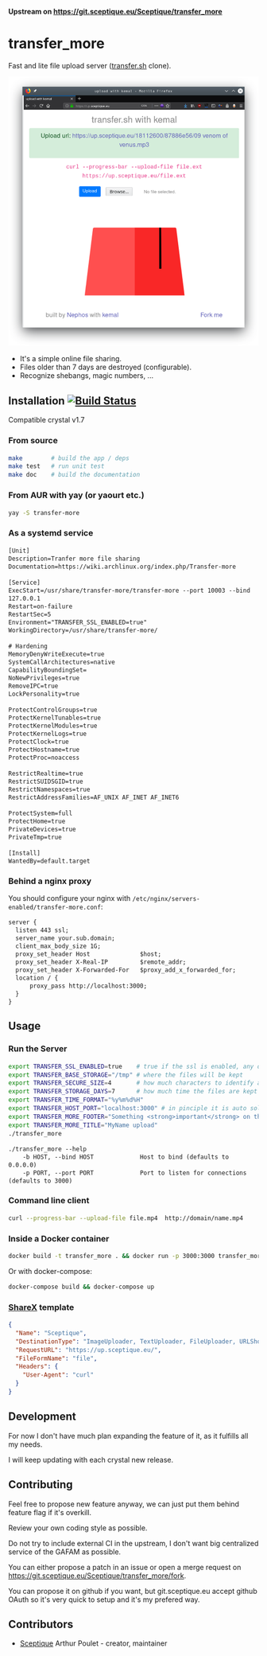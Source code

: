 **Upstream on <https://git.sceptique.eu/Sceptique/transfer_more>**

# transfer_more

Fast and lite file upload server ([transfer.sh](https://transfer.sh/) clone).

![screenshot](https://raw.githubusercontent.com/Nephos/transfer_more/master/sample.png)

- It's a simple online file sharing.
- Files older than 7 days are destroyed (configurable).
- Recognize shebangs, magic numbers, ...

## Installation [![Build Status](https://drone.sceptique.eu/api/badges/Sceptique/transfer_more/status.svg)](https://drone.sceptique.eu/Sceptique/transfer_more)

Compatible crystal v1.7

### From source

```sh
make        # build the app / deps
make test   # run unit test
make doc    # build the documentation
```

### From AUR with yay (or yaourt etc.)

```sh
yay -S transfer-more
```

### As a systemd service

    [Unit]
    Description=Tranfer more file sharing
    Documentation=https://wiki.archlinux.org/index.php/Transfer-more

    [Service]
    ExecStart=/usr/share/transfer-more/transfer-more --port 10003 --bind 127.0.0.1
    Restart=on-failure
    RestartSec=5
    Environment="TRANSFER_SSL_ENABLED=true"
    WorkingDirectory=/usr/share/transfer-more/

    # Hardening
    MemoryDenyWriteExecute=true
    SystemCallArchitectures=native
    CapabilityBoundingSet=
    NoNewPrivileges=true
    RemoveIPC=true
    LockPersonality=true

    ProtectControlGroups=true
    ProtectKernelTunables=true
    ProtectKernelModules=true
    ProtectKernelLogs=true
    ProtectClock=true
    ProtectHostname=true
    ProtectProc=noaccess

    RestrictRealtime=true
    RestrictSUIDSGID=true
    RestrictNamespaces=true
    RestrictAddressFamilies=AF_UNIX AF_INET AF_INET6

    ProtectSystem=full
    ProtectHome=true
    PrivateDevices=true
    PrivateTmp=true

    [Install]
    WantedBy=default.target

### Behind a nginx proxy

You should configure your nginx with `/etc/nginx/servers-enabled/transfer-more.conf`:

    server {
      listen 443 ssl;
      server_name your.sub.domain;
      client_max_body_size 1G;
      proxy_set_header Host              $host;
      proxy_set_header X-Real-IP         $remote_addr;
      proxy_set_header X-Forwarded-For   $proxy_add_x_forwarded_for;
      location / {
          proxy_pass http://localhost:3000;
      }
    }

## Usage

### Run the Server

```sh
export TRANSFER_SSL_ENABLED=true    # true if the ssl is enabled, any other string is false
export TRANSFER_BASE_STORAGE="/tmp" # where the files will be kept
export TRANSFER_SECURE_SIZE=4       # how much characters to identify a file
export TRANSFER_STORAGE_DAYS=7      # how much time the files are kept
export TRANSFER_TIME_FORMAT="%y%m%d%H"
export TRANSFER_HOST_PORT="localhost:3000" # in pinciple it is auto solved using the http headers, optional
export TRANSFER_MORE_FOOTER="Something <strong>important</strong> on the bottom" # replace the default footer
export TRANSFER_MORE_TITLE="MyName upload"                                       # replace the default title
./transfer_more
```

```text
./transfer_more --help
    -b HOST, --bind HOST             Host to bind (defaults to 0.0.0.0)
    -p PORT, --port PORT             Port to listen for connections (defaults to 3000)
```

### Command line client

```sh
curl --progress-bar --upload-file file.mp4  http://domain/name.mp4
```

### Inside a Docker container

```sh
docker build -t transfer_more . && docker run -p 3000:3000 transfer_more
```

Or with docker-compose:

```sh
docker-compose build && docker-compose up
```

### [ShareX](https://github.com/ShareX) template

```json
{
  "Name": "Sceptique",
  "DestinationType": "ImageUploader, TextUploader, FileUploader, URLShortener",
  "RequestURL": "https://up.sceptique.eu/",
  "FileFormName": "file",
  "Headers": {
    "User-Agent": "curl"
  }
}
```

## Development

For now I don't have much plan expanding the feature of it, as it fulfills all my needs.

I will keep updating with each crystal new release.

## Contributing

Feel free to propose new feature anyway, we can just put them behind feature flag if it's overkill.

Review your own coding style as possible.

Do not try to include external CI in the upstream, I don't want big centralized service of the GAFAM as possible.

You can either propose a patch in an issue or open a merge request on <https://git.sceptique.eu/Sceptique/transfer_more/fork>.

You can propose it on github if you want, but git.sceptique.eu accept github OAuth so it's very quick to setup and it's my prefered way.

## Contributors

- [Sceptique](https://git.sceptique.eu/Sceptique) Arthur Poulet - creator, maintainer
